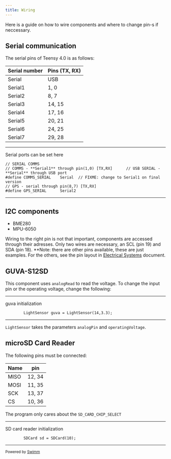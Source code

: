 ```yaml
---
title: Wiring
---
```

Here is a guide on how to wire components and where to change pin-s if neccessary.

## Serial communication

The serial pins of Teensy 4.0 is as follows:

| Serial number | Pins (TX, RX) |
| ------------- | ------------- |
| Serial        | USB           |
| Serial1       | 1, 0          |
| Serial2       | 8, 7          |
| Serial3       | 14, 15        |
| Serial4       | 17, 16        |
| Serial5       | 20, 21        |
| Serial6       | 24, 25        |
| Serial7       | 29, 28        |

<SwmSnippet path="/Flight_Controller/Flight_Controller.ino" line="15">

---

Serial ports can be set here

```arduino
// SERIAL COMMS  
// COMMS - **Serial1** through pin(1,0) [TX,RX]      // USB SERIAL - **Serial** through USB port
#define COMMS_SERIAL    Serial  // FIXME: change to Serial1 on final version
// GPS - serial through pin(8,7) [TX,RX]
#define GPS_SERIAL      Serial2
```

---

</SwmSnippet>

## I2C components

- BME280
- MPU-6050

Wiring to the right pin is not that important, components are accessed through their adresses. Only two wires are necessary, an SCL (pin 19) and SDA (pin 18). \*\*Note: there are other pins available, these are just examples. For the others, see the pin layout in [Electrical Systems](https://docs.google.com/document/d/16jo1tMiNq1_cbLjWFedkwZh4niLgg9v6KwrCJ_M0tjk/edit?usp=sharing) document.

## GUVA-S12SD

This component uses <SwmToken path="/Flight_Controller/Flight_Controller.ino" pos="36:7:7" line-data="            float sensorValue = analogRead(analogPin);">`analogRead`</SwmToken> to read the voltage. To change the input pin or the operating voltage, change the following:

<SwmSnippet path="/Flight_Controller/Flight_Controller.ino" line="140">

---

guva initialization

```arduino
        LightSensor guva = LightSensor(14,3.3);
```

---

</SwmSnippet>

<SwmToken path="/Flight_Controller/Flight_Controller.ino" pos="33:1:1" line-data="        LightSensor(int pin, float voltage) : analogPin(pin), operatingVoltage(voltage){}">`LightSensor`</SwmToken> takes the parameters <SwmToken path="/Flight_Controller/Flight_Controller.ino" pos="29:3:3" line-data="        int analogPin;">`analogPin`</SwmToken> and <SwmToken path="/Flight_Controller/Flight_Controller.ino" pos="30:3:3" line-data="        float operatingVoltage;">`operatingVoltage`</SwmToken>.

## microSD Card Reader

The following pins must be connected:

| Name | pin    |
| ---- | ------ |
| MISO | 12, 34 |
| MOSI | 11, 35 |
| SCK  | 13, 37 |
| CS   | 10, 36 |

The program only cares about the <SwmToken path="/Flight_Controller/Flight_Controller.ino" pos="43:5:5" line-data="       const int SD_CARD_CHIP_SELECT;">`SD_CARD_CHIP_SELECT`</SwmToken>

<SwmSnippet path="/Flight_Controller/Flight_Controller.ino" line="144">

---

SD card reader initialization

```arduino
        SDCard sd = SDCard(10);
```

---

</SwmSnippet>

<SwmMeta version="3.0.0" repo-id="Z2l0aHViJTNBJTNBUEFSU0VDX0NPREUlM0ElM0FhZGFtQmFjc28=" repo-name="PARSEC_CODE"><sup>Powered by [Swimm](https://app.swimm.io/)</sup></SwmMeta>
